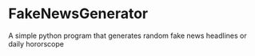 # FakeNewsGenerator
A simple python program that generates random fake news headlines or daily hororscope
